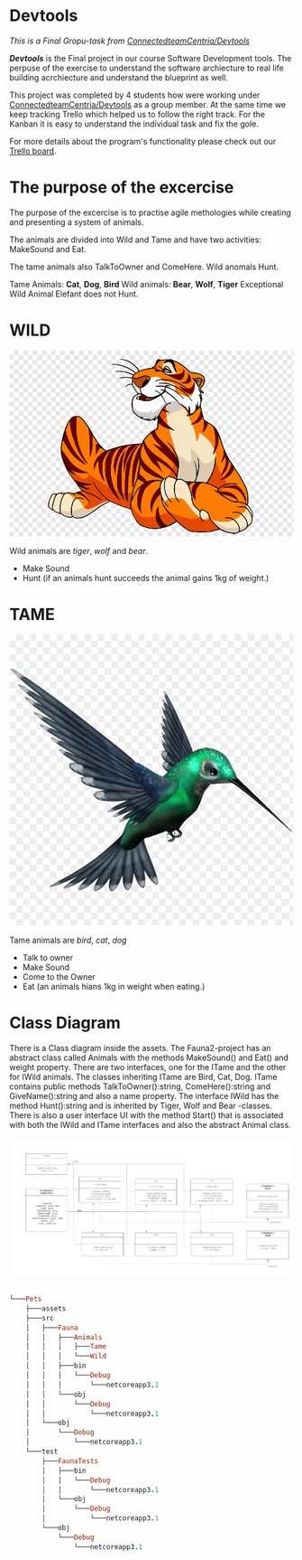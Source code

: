 # Devtools
*This is a Final Gropu-task from [ConnectedteamCentria/Devtools](https://github.com/connectedteamCentria/devtools)*

***Devtools*** is the Final project in our course Software Development tools. The perpuse of the exercise to understand the software archiecture to real life building acrchiecture and understand the blueprint as well.  

This project was completed by 4 students how were working under [ConnectedteamCentria/Devtools](https://github.com/connectedteamCentria/devtools) as a group member. At the same time we keep tracking Trello which helped us to follow the right track. For the Kanban it is easy to understand the individual task and fix the gole.  

For more details about the program's functionality please check out our [Trello board](https://trello.com/b/GdmwY8LR/connectedteam).


# The purpose of the excercise

The purpose of the excercise is to practise agile methologies while creating and presenting a system of animals.

The animals are divided into Wild and Tame and have two activities: MakeSound and Eat.

The tame animals also TalkToOwner and ComeHere. Wild anomals Hunt.

Tame Animals: **Cat**, **Dog**, **Bird** Wild animals: **Bear**, **Wolf**, **Tiger** Exceptional Wild Animal Elefant does not Hunt.


# WILD
![Tiger](https://github.com/connectedteamCentria/devtools/blob/master/Pets/assets/tiger.png)

Wild animals are *tiger*, *wolf* and *bear*.

- Make Sound
- Hunt (if an animals hunt succeeds the animal gains 1kg of weight.)


# TAME
![Bird](https://github.com/connectedteamCentria/devtools/blob/master/Pets/assets/bird.png)

Tame animals are *bird*, *cat*, *dog* 

- Talk to owner
- Make Sound
- Come to the Owner
- Eat (an animals hians 1kg in weight when eating.)


# Class Diagram

There is a Class diagram inside the assets. The Fauna2-project has an abstract class called Animals with the methods MakeSound() and Eat() and weight property. There are two interfaces, one for the ITame and the other for IWild animals. The classes inheriting ITame are Bird, Cat, Dog. ITame contains public methods TalkToOwner():string, ComeHere():string and GiveName():string and also a name property. The interface IWild has the method Hunt():string and is inherited by Tiger, Wolf and Bear -classes. There is also a user interface UI with the method Start() that is associated with both the IWild and ITame interfaces and also the abstract Animal class.

![Class Diagram](https://github.com/connectedteamCentria/devtools/blob/master/Pets/assets/Fauna2%20(1).png)


```ruby

└───Pets
    ├───assets
    ├───src
    │   ├───Fauna
    │   │   ├───Animals
    │   │   │   ├───Tame
    │   │   │   └───Wild
    │   │   ├───bin
    │   │   │   └───Debug
    │   │   │       └───netcoreapp3.1
    │   │   └───obj
    │   │       └───Debug
    │   │           └───netcoreapp3.1
    │   └───obj
    │       └───Debug
    │           └───netcoreapp3.1
    └───test
        ├───FaunaTests
        │   ├───bin
        │   │   └───Debug
        │   │       └───netcoreapp3.1
        │   └───obj
        │       └───Debug
        │           └───netcoreapp3.1
        └───obj
            └───Debug
                └───netcoreapp3.1
```



